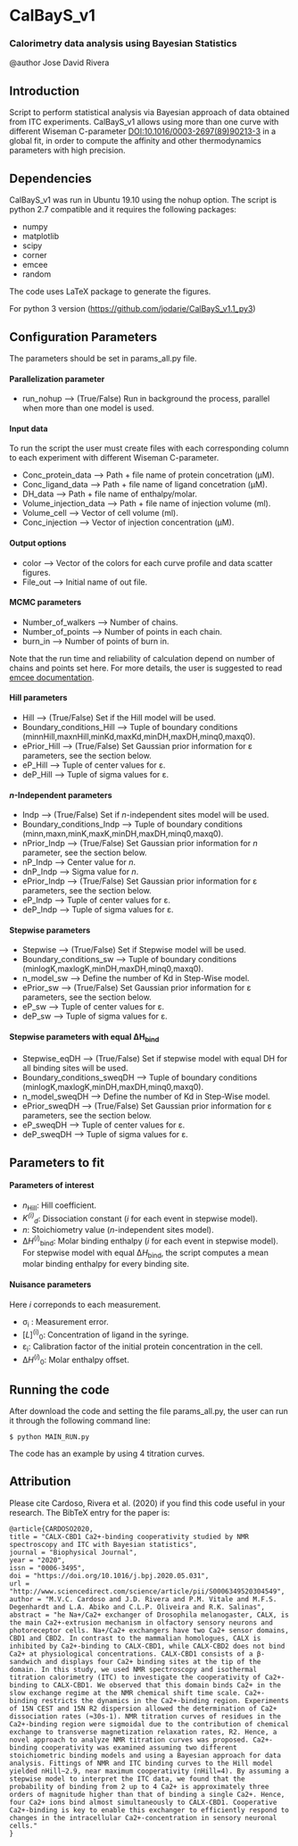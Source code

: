 # CalBayS_v1
### Calorimetry data analysis using Bayesian Statistics

@author Jose David Rivera

## Introduction

Script to perform statistical analysis via Bayesian approach of data obtained from ITC experiments.
CalBayS_v1 allows using more than one curve with different Wiseman C-parameter [DOI:10.1016/0003-2697(89)90213-3](https://www.sciencedirect.com/science/article/pii/0003269789902133?via%3Dihub) in a global fit, in order to compute the affinity and other thermodynamics parameters with high precision.

## Dependencies

CalBayS_v1 was run in Ubuntu 19.10 using the nohup option. The script is python 2.7 compatible and it requires the following packages:

- numpy
- matplotlib  
- scipy
- corner
- emcee
- random

The code uses LaTeX package to generate the figures.

For python 3 version (https://github.com/jodarie/CalBayS_v1.1_py3)

## Configuration Parameters

The parameters should be set in params_all.py file.

#### Parallelization parameter

- run_nohup --> (True/False) Run in background the process, parallel when more than one model is used.

#### Input data   

To run the script the user must create files with each corresponding column to each experiment with different Wiseman C-parameter.

- Conc_protein_data --> Path + file name of protein concetration (&mu;M).
- Conc_ligand_data --> Path + file name of ligand concetration (&mu;M).
- DH_data --> Path + file name of enthalpy/molar.
- Volume_injection_data --> Path + file name of injection volume (ml).
- Volume_cell --> Vector of cell volume (ml).
- Conc_injection --> Vector of injection concentration (&mu;M).

#### Output options 

- color --> Vector of the colors for each curve profile and data scatter figures.
- File_out --> Initial name of out file.

#### MCMC parameters

- Number_of_walkers --> Number of chains.
- Number_of_points --> Number of points in each chain.
- burn_in --> Number of points of burn in.

Note that the run time and reliability of calculation depend on number of chains and  points set here. For more details, the user is suggested to read [emcee documentation](https://emcee.readthedocs.io/en/stable/).  

#### Hill parameters 

- Hill --> (True/False) Set if the Hill model will be used.
- Boundary_conditions_Hill --> Tuple of boundary conditions (minnHill,maxnHill,minKd,maxKd,minDH,maxDH,minq0,maxq0).
- ePrior_Hill --> (True/False) Set Gaussian prior information for &epsilon; parameters, see the section below.
- eP_Hill --> Tuple of center values for &epsilon;.
- deP_Hill --> Tuple of sigma values for &epsilon;.

#### _n_-Independent parameters

- Indp --> (True/False) Set if _n_-independent sites model will be used.
- Boundary_conditions_Indp --> Tuple of boundary conditions (minn,maxn,minK,maxK,minDH,maxDH,minq0,maxq0).
- nPrior_Indp --> (True/False) Set Gaussian prior information for _n_ parameter, see the section below.
- nP_Indp --> Center value for _n_.
- dnP_Indp --> Sigma value for _n_.
- ePrior_Indp --> (True/False) Set Gaussian prior information for &epsilon; parameters, see the section below.
- eP_Indp --> Tuple of center values for &epsilon;.
- deP_Indp --> Tuple of sigma values for &epsilon;.

#### Stepwise parameters

- Stepwise --> (True/False) Set if Stepwise model will be used.
- Boundary_conditions_sw --> Tuple of boundary conditions (minlogK,maxlogK,minDH,maxDH,minq0,maxq0). 
- n_model_sw --> Define the number of Kd in Step-Wise model.
- ePrior_sw --> (True/False) Set Gaussian prior information for &epsilon; parameters, see the section below.
- eP_sw --> Tuple of center values for &epsilon;.
- deP_sw --> Tuple of sigma values for &epsilon;.

#### Stepwise parameters with equal &Delta;H<sub>bind</sub>

- Stepwise_eqDH --> (True/False) Set if stepwise model with equal DH for all binding sites will be used.
- Boundary_conditions_sweqDH --> Tuple of boundary conditions (minlogK,maxlogK,minDH,maxDH,minq0,maxq0). 
- n_model_sweqDH --> Define the number of Kd in Step-Wise model.
- ePrior_sweqDH --> (True/False) Set Gaussian prior information for &epsilon; parameters, see the section below.
- eP_sweqDH --> Tuple of center values for &epsilon;.
- deP_sweqDH --> Tuple of sigma values for &epsilon;.

## Parameters to fit

#### Parameters of interest

- _n_<sub>Hill</sub>: Hill coefficient.
- _K<sup>(i)</sup><sub>d</sub>_: Dissociation constant (_i_ for each event in stepwise model).
- _n_: Stoichiometry value (_n_-independent sites model). 
- &Delta;_H_<sup>(_i_)</sup><sub>bind</sub>: Molar binding enthalpy (_i_ for each event in stepwise model). For stepwise model with equal &Delta;_H_<sub>bind</sub>, the script computes a mean molar binding enthalpy for every binding site.

#### Nuisance parameters 

Here _i_ correponds to each measurement.

- &sigma;<sub>i</sub> : Measurement error.
- [_L_]<sup>(i)</sup><sub>0</sub>: Concentration of ligand in the syringe.
- &epsilon;<sub>i</sub>: Calibration factor of the initial protein concentration in the cell.
- &Delta;_H_<sup>(_i_)</sup><sub>0</sub>: Molar enthalpy offset. 


## Running the code

After download the code and setting the file params_all.py, the user can run it through the following command line:

```
$ python MAIN_RUN.py
```

The code has an example by using 4 titration curves. 


## Attribution

Please cite Cardoso, Rivera et al. (2020) if you find this code useful in your research.
The BibTeX entry for the paper is:

```
@article{CARDOSO2020,
title = "CALX-CBD1 Ca2+-binding cooperativity studied by NMR spectroscopy and ITC with Bayesian statistics",
journal = "Biophysical Journal",
year = "2020",
issn = "0006-3495",
doi = "https://doi.org/10.1016/j.bpj.2020.05.031",
url = "http://www.sciencedirect.com/science/article/pii/S0006349520304549",
author = "M.V.C. Cardoso and J.D. Rivera and P.M. Vitale and M.F.S. Degenhardt and L.A. Abiko and C.L.P. Oliveira and R.K. Salinas",
abstract = "he Na+/Ca2+ exchanger of Drosophila melanogaster, CALX, is the main Ca2+-extrusion mechanism in olfactory sensory neurons and photoreceptor cells. Na+/Ca2+ exchangers have two Ca2+ sensor domains, CBD1 and CBD2. In contrast to the mammalian homologues, CALX is inhibited by Ca2+-binding to CALX-CBD1, while CALX-CBD2 does not bind Ca2+ at physiological concentrations. CALX-CBD1 consists of a β-sandwich and displays four Ca2+ binding sites at the tip of the domain. In this study, we used NMR spectroscopy and isothermal titration calorimetry (ITC) to investigate the cooperativity of Ca2+-binding to CALX-CBD1. We observed that this domain binds Ca2+ in the slow exchange regime at the NMR chemical shift time scale. Ca2+-binding restricts the dynamics in the Ca2+-binding region. Experiments of 15N CEST and 15N R2 dispersion allowed the determination of Ca2+ dissociation rates (≈30s-1). NMR titration curves of residues in the Ca2+-binding region were sigmoidal due to the contribution of chemical exchange to transverse magnetization relaxation rates, R2. Hence, a novel approach to analyze NMR titration curves was proposed. Ca2+-binding cooperativity was examined assuming two different stoichiometric binding models and using a Bayesian approach for data analysis. Fittings of NMR and ITC binding curves to the Hill model yielded nHill∼2.9, near maximum cooperativity (nHill=4). By assuming a stepwise model to interpret the ITC data, we found that the probability of binding from 2 up to 4 Ca2+ is approximately three orders of magnitude higher than that of binding a single Ca2+. Hence, four Ca2+ ions bind almost simultaneously to CALX-CBD1. Cooperative Ca2+-binding is key to enable this exchanger to efficiently respond to changes in the intracellular Ca2+-concentration in sensory neuronal cells."
}
```



